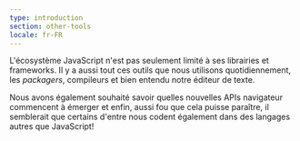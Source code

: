 ```yaml
---
type: introduction
section: other-tools
locale: fr-FR
---
```

L'écosystème JavaScript n'est pas seulement limité à ses librairies et frameworks.
Il y a aussi tout ces outils que nous utilisons quotidiennement,
les *packagers*, compileurs et bien entendu notre éditeur de texte.

Nous avons également souhaité savoir quelles nouvelles APIs navigateur
commencent à émerger et enfin, aussi fou que cela puisse paraître, il
semblerait que certains d'entre nous codent également dans des langages
autres que JavaScript!
